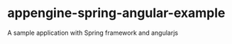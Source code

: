 appengine-spring-angular-example
================================

A sample application with Spring framework and angularjs